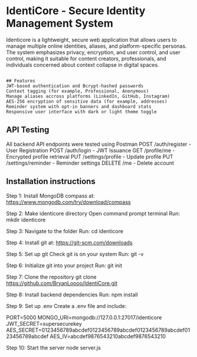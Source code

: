 # IdentiCore - Secure Identity Management System

Identicore is a lightweight, secure web application that allows users to manage multiple online identities, aliases, and platform-specific personas. The system emphasizes privacy, encryption, and user control, and user control, making it suitable for content creators, professionals, and individuals concerned about context collapse in digital spaces.

```

## Features
JWT-based authentication and Bcrypt-hashed passwords
Context tagging (for example, Professional, Anonymous)
Manage aliases accross platforms (LinkedIn, GitHub, Instagram)
AES-256 encryption of sensitive data (for example, addresses)
Reminder system with opt-in banners and dashboard stats
Responsive user interface with dark or light theme toggle

```

## API Testing
All backend API endpoints were tested using Postman
POST /auth/register - User Registration
POST /auth/login - JWT Issuance
GET /profile/me - Encrypted profile retrieval
PUT /settings/profile - Update profile
PUT /settings/reminder - Reminder settings
DELETE /me - Delete account

## Installation instructions

Step 1: Install MongoDB compass at: https://www.mongodb.com/try/download/compass

Step 2: Make identicore directory
Open command prompt terminal
Run: mkdir identicore

Step 3: Navigate to the folder
Run: cd identicore

Step 4: Install git at: https://git-scm.com/downloads

Step 5: Set up git
Check git is on your system
Run: git -v

Step 6: Initialize git into your project
Run: git init

Step 7: Clone the repository
git clone https://github.com/BryanLoooo/IdentiCore.git

Step 8: Install backend dependencies
Run: npm install

Step 9: Set up .env
Create a .env file and include:

PORT=5000
MONGO_URI=mongodb://127.0.0.1:27017/identicore
JWT_SECRET=supersecurekey
AES_SECRET=0123456789abcdef0123456789abcdef0123456789abcdef0123456789abcdef
AES_IV=abcdef9876543210abcdef9876543210       

Step 10: Start the server
node server.js


